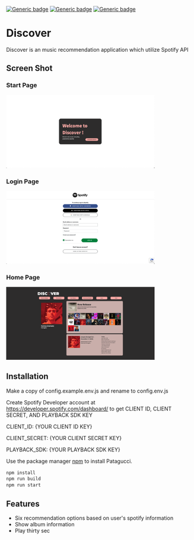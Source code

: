 [![Generic badge](https://img.shields.io/badge/npm-6.14.8-<COLOR>.svg)](https://shields.io/)
[![Generic badge](https://img.shields.io/badge/node-v12.20.2-orange.svg)](https://shields.io/)
[![Generic badge](https://img.shields.io/badge/react-16.14.0-yellowgreen.svg)](https://shields.io/)

# Discover

Discover is an music recommendation application which utilize Spotify API

## Screen Shot
### Start Page
<img src="./readMeImg/startPage.png" width="400px">

### Login Page
<img src="./readMeImg/login.png" width="400px">

### Home Page
<img src="./readMeImg/homePage.png" width="400px">



## Installation

Make a copy of config.example.env.js and rename to config.env.js

Create Spotify Developer account at https://developer.spotify.com/dashboard/ to get CLIENT ID, CLIENT SECRET, AND PLAYBACK SDK KEY

CLIENT_ID: {YOUR CLIENT ID KEY}

CLIENT_SECRET: {YOUR CLIENT SECRET KEY}

PLAYBACK_SDK: {YOUR PLAYBACK SDK KEY}

Use the package manager [npm](https://www.npmjs.com/get-npm) to install Patagucci.

```bash
npm install
npm run build
npm run start
```



## Features
- Six recommendation options based on user's spotify information
- Show album information
- Play thirty sec